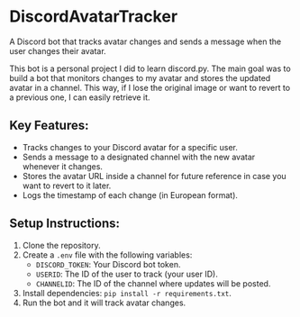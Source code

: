 # DiscordAvatarTracker
A Discord bot that tracks avatar changes and sends a message when the user changes their avatar.

This bot is a personal project I did to learn discord.py. The main goal was to build a bot that monitors changes to my 
avatar and stores the updated avatar in a channel. This way, if I lose the original image or want to revert to a 
previous one, I can easily retrieve it.
## Key Features:
- Tracks changes to your Discord avatar for a specific user.
- Sends a message to a designated channel with the new avatar whenever it changes.
- Stores the avatar URL inside a channel for future reference in case you want to revert to it later.
- Logs the timestamp of each change (in European format).
## Setup Instructions:
1. Clone the repository.
2. Create a `.env` file with the following variables:
    - `DISCORD_TOKEN`: Your Discord bot token.
    - `USERID`: The ID of the user to track (your user ID).
    - `CHANNELID`: The ID of the channel where updates will be posted.
3. Install dependencies: `pip install -r requirements.txt`.
4. Run the bot and it will track avatar changes.